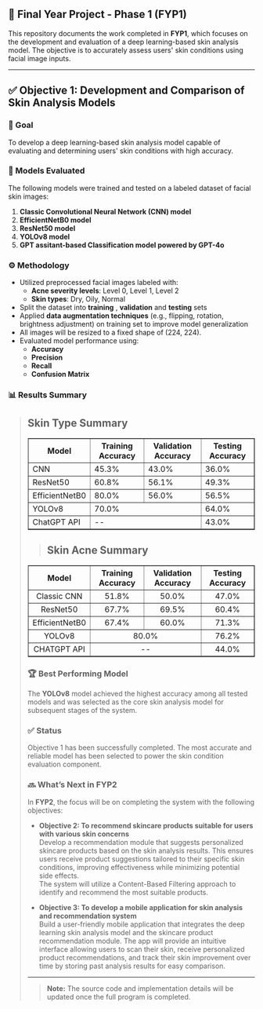 ## 🧪 Final Year Project - Phase 1 (FYP1)

This repository documents the work completed in **FYP1**, which focuses on the development and evaluation of a deep learning-based skin analysis model. The objective is to accurately assess users' skin conditions using facial image inputs.

---

## ✅ Objective 1: Development and Comparison of Skin Analysis Models

### 🎯 Goal
To develop a deep learning-based skin analysis model capable of evaluating and determining users' skin conditions with high accuracy.

### 🧠 Models Evaluated
The following models were trained and tested on a labeled dataset of facial skin images:

1. **Classic Convolutional Neural Network (CNN) model**
2. **EfficientNetB0 model**
3. **ResNet50 model**
4. **YOLOv8 model**
5. **GPT assitant-based Classification model powered by GPT-4o**

### ⚙️ Methodology

- Utilized preprocessed facial images labeled with:
  - **Acne severity levels**: Level 0, Level 1, Level 2  
  - **Skin types**: Dry, Oily, Normal  
- Split the dataset into **training** , **validation** and **testing** sets  
- Applied **data augmentation techniques** (e.g., flipping, rotation, brightness adjustment) on training set  to improve model generalization
- All images will be resized to a fixed shape of (224, 224).
- Evaluated model performance using:
  - **Accuracy**
  - **Precision**
  - **Recall**
  - **Confusion Matrix**

### 📊 Results Summary

> ## Skin Type Summary
> <table border="1" cellspacing="0" cellpadding="8" style="margin: auto; border-collapse: collapse;">
  <thead>
    <tr>
        <th>Model</th>
        <th>Training Accuracy</th>
        <th>Validation Accuracy</th>
        <th>Testing Accuracy</th>
      </tr>
    </thead>
    <tbody>
      <tr>
        <td>CNN</td>
        <td>45.3%</td>
        <td>43.0%</td>
        <td>36.0%</td>
      </tr>
      <tr>
        <td>ResNet50</td>
        <td>60.8%</td>
        <td>56.1%</td>
        <td>49.3%</td>
      </tr>
      <tr>
        <td>EfficientNetB0</td>
        <td>80.0%</td>
        <td>56.0%</td>
        <td>56.5%</td>
      </tr>
      <tr>
        <td>YOLOv8</td>
        <td colspan="2">70.0%</td>
        <td>64.0%</td>
      </tr>
      <tr>
        <td>ChatGPT API</td>
        <td colspan="2">--</td>
        <td>43.0%</td>
      </tr>
    </tbody>
  </table>

  
> ## Skin Acne Summary
<table border="1" cellspacing="0" cellpadding="8" style="margin: auto; border-collapse: collapse; text-align: center;">
  <thead>
    <tr>
      <th>Model</th>
      <th>Training Accuracy</th>
      <th>Validation Accuracy</th>
      <th>Testing Accuracy</th>
    </tr>
  </thead>
  <tbody>
    <tr>
      <td>Classic CNN</td>
      <td>51.8%</td>
      <td>50.0%</td>
      <td>47.0%</td>
    </tr>
    <tr>
      <td>ResNet50</td>
      <td>67.7%</td>
      <td>69.5%</td>
      <td>60.4%</td>
    </tr>
    <tr>
      <td>EfficientNetB0</td>
      <td>67.4%</td>
      <td>60.0%</td>
      <td>71.3%</td>
    </tr>
    <tr>
      <td>YOLOv8</td>
      <td colspan="2">80.0%</td>
      <td>76.2%</td>
    </tr>
    <tr>
      <td>CHATGPT API</td>
      <td colspan="2">--</td>
      <td>44.0%</td>
    </tr>
    
  </tbody>
</table>


### 🏆 Best Performing Model
The **YOLOv8** model achieved the highest accuracy among all tested models and was selected as the core skin analysis model for subsequent stages of the system.

### ✅ Status
Objective 1 has been successfully completed. The most accurate and reliable model has been selected to power the skin condition evaluation component.

### 🔜 What’s Next in FYP2
In **FYP2**, the focus will be on completing the system with the following objectives:

- **Objective 2: To recommend skincare products suitable for users with various skin concerns**  
  Develop a recommendation module that suggests personalized skincare products based on the skin analysis results. This ensures users receive product suggestions tailored to their specific skin conditions, improving effectiveness while minimizing potential side effects.  
  The system will utilize a Content-Based Filtering approach to identify and recommend the most suitable products.

- **Objective 3: To develop a mobile application for skin analysis and recommendation system**  
  Build a user-friendly mobile application that integrates the deep learning skin analysis model and the skincare product recommendation module. The app will provide an intuitive interface allowing users to scan their skin, receive personalized product recommendations, and track their skin improvement over time by storing past analysis results for easy comparison.


---

> **Note:** The source code and implementation details will be updated once the full program is completed.
